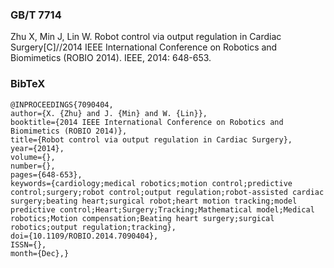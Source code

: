### GB/T 7714

Zhu X, Min J, Lin W. Robot control via output regulation in Cardiac Surgery[C]//2014 IEEE International Conference on Robotics and Biomimetics (ROBIO 2014). IEEE, 2014: 648-653.



### BibTeX

```
@INPROCEEDINGS{7090404,
author={X. {Zhu} and J. {Min} and W. {Lin}},
booktitle={2014 IEEE International Conference on Robotics and Biomimetics (ROBIO 2014)},
title={Robot control via output regulation in Cardiac Surgery},
year={2014},
volume={},
number={},
pages={648-653},
keywords={cardiology;medical robotics;motion control;predictive control;surgery;robot control;output regulation;robot-assisted cardiac surgery;beating heart;surgical robot;heart motion tracking;model predictive control;Heart;Surgery;Tracking;Mathematical model;Medical robotics;Motion compensation;Beating heart surgery;surgical robotics;output regulation;tracking},
doi={10.1109/ROBIO.2014.7090404},
ISSN={},
month={Dec},}
```

